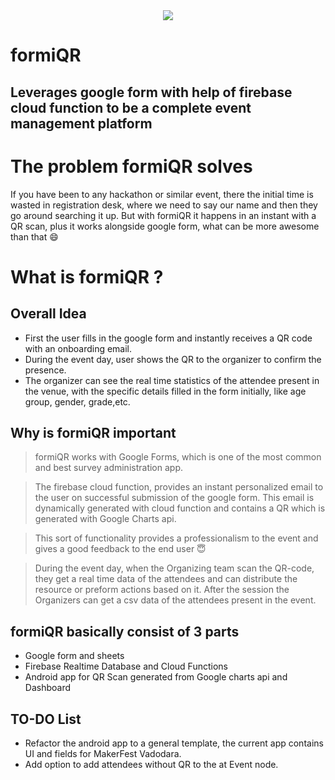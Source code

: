 

<div style="text-align:center"><img src ="https://lh3.googleusercontent.com/ep2NABYBe15KDKJl7hIVxKbKtHD6vxzRiyChQKJA--r6pLKEMVzGpTUefic9YQ0YqlgcEhvvffQ2kmTUdbGbrFWksnqSU_oa_z1lAFaSS33Dr09Uk0Xavr2KBSKV3jTtph8gCozj7bRI0XHQxWKZerwMfjFrZliqN_P-w3ywESrxb1KGs7uXu5h10kl7oVoHPuBZe44LB7BelO4H9touza-Lf9Y_Vjh_tvYbhpJUcBGS9wzdTN4kReVgKHxzfYsk6wWH01UuXyL3zXog6soIjB8rdYVq6SIk8oXDVcUhRO_096suQQioio4IBA1Ux_DN6iAK2clGZjZvmfAD6J9weY42VctDjKwoqajbaMkNwTBrDcIhUfmsKqVhd5BQ99xcTTYTEU_FU70QYTZqYd2709WumkPzw3TWv5egkGoEeRkE7w0YXEwTMi63tFYPEIqV9A7MNIBpxhila3WuQzrRG-tcCVywDJoTw_SlsGsqCIDJAfmkpKLaTBIit8mCkVjTMqvYxcJSCu4R5WPJko-sgPMupzdrnlq7BG3cPZGQlUrD-lZZSwcfqGxlg0vpDuFAf8-b63RM2DUrUJq21CUbyYGx4mH8oCqSxoh-mJUgT7eV3xvzmd76VMn20m_uq0Dv6LVBTfnVFvQOYjFWpMIYu7fyl-C8WSM=w780-h585-no" /></div>

# formiQR 
## Leverages google form with help of firebase cloud function to be a complete event management platform

# The problem formiQR solves
 If you have been to any hackathon or similar event, there the initial time is wasted in registration desk, where we need to say our name and then they go around searching it up. But with formiQR it happens in an instant with a QR scan, plus it works alongside google form, what can be more awesome than that 😄

# What is formiQR ?


## Overall Idea
* First the user fills in the google form and instantly receives a QR code with an onboarding email.
* During the event day, user shows the QR to the organizer to confirm the presence. 
* The organizer can see the real time statistics of the attendee present in the venue, with the specific details filled in the form initially, like age group, gender, grade,etc.

## Why is formiQR important
> formiQR works with Google Forms, which is one of the most common and best survey administration app. 

>The firebase cloud function, provides an instant personalized email to the user on successful submission of the google form. This email is dynamically generated with cloud function and contains a QR which is generated with Google Charts api.

>This sort of functionality provides a professionalism to the event and gives a good feedback to the end user 😇

> During the event day, when the Organizing team scan the QR-code, they get a real time data of the attendees and can distribute the resource or preform actions based on it.
> After the session the Organizers can get a csv data of the attendees present in the event.


## formiQR basically consist of 3 parts 
* Google form and sheets
* Firebase Realtime Database and Cloud Functions
* Android app for QR Scan generated from Google charts api and Dashboard

## TO-DO List
* Refactor the android app to a general template, the current app contains UI and fields for MakerFest Vadodara.
* Add option to add attendees without QR to the at Event node.

